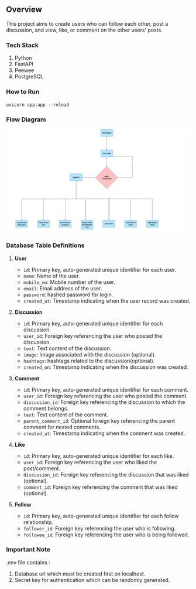 ## Overview
This project aims to create users who can follow each other, post a discussion, and view, like, or comment on the other users' posts.

### Tech Stack
1. Python
2. FastAPI
3. Peewee
4. PostgreSQL

### How to Run
`uvicorn app:app --reload`

### Flow Diagram

![alt text](./UI.jpg)


### Database Table Definitions

1. **User**
   - `id`: Primary key, auto-generated unique identifier for each user.
   - `name`: Name of the user.
   - `mobile_no`: Mobile number of the user.
   - `email`: Email address of the user.
   - `password`: hashed password for login. 
   - `created_at`: Timestamp indicating when the user record was created.

2. **Discussion**
   - `id`: Primary key, auto-generated unique identifier for each discussion.
   - `user_id`: Foreign key referencing the user who posted the discussion.
   - `text`: Text content of the discussion.
   - `image`: Image associated with the discussion (optional).
   - `hashtags`: hashtags related to the discussion(optional).
   - `created_on`: Timestamp indicating when the discussion was created.

3. **Comment**
   - `id`: Primary key, auto-generated unique identifier for each comment.
   - `user_id`: Foreign key referencing the user who posted the comment.
   - `discussion_id`: Foreign key referencing the discussion to which the comment belongs.
   - `text`: Text content of the comment.
   - `parent_comment_id`: Optional foreign key referencing the parent comment for nested comments.
   - `created_at`: Timestamp indicating when the comment was created.

4. **Like**
   - `id`: Primary key, auto-generated unique identifier for each like.
   - `user_id`: Foreign key referencing the user who liked the post/comment.
   - `discussion_id`: Foreign key referencing the discussion that was liked (optional).
   - `comment_id`: Foreign key referencing the comment that was liked (optional).

5. **Follow**
   - `id`: Primary key, auto-generated unique identifier for each follow relationship.
   - `follower_id`: Foreign key referencing the user who is following.
   - `followee_id`: Foreign key referencing the user who is being followed.

### Important Note 
.env file contains :
1. Database url which must be created first on localhost.
2. Secret key for authentication which can be randomly generated.

